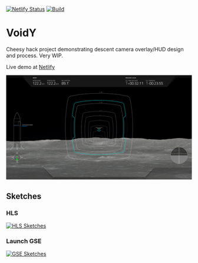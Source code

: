 [![Netlify Status](https://api.netlify.com/api/v1/badges/84eadd91-15ed-4499-aafb-b2e45aaf208c/deploy-status)](https://app.netlify.com/sites/awesome-euler-a694af/deploys)
[![Build](https://github.com/RichardTrott/voidY-HLS/actions/workflows/node.js.yml/badge.svg)](https://github.com/RichardTrott/voidY-HLS/actions/workflows/node.js.yml)
# VoidY 

Cheesy hack project demonstrating descent camera overlay/HUD design and process. Very WIP.

Live demo at [Netlify](https://awesome-euler-a694af.netlify.app/)

![hud_design](https://github.com/RichardTrott/voidY-HLS/blob/main/src/assets/hud_center_concept-01.png?raw=true)

## Sketches
### HLS 
[<img src="https://github.com/RichardTrott/voidY-HLS/blob/main/src/assets/sketches/hls/hls_sketches.png?raw=true" alt="HLS Sketches">](https://github.com/RichardTrott/voidY-HLS/tree/main/src/assets/sketches/hls)

### Launch GSE
[<img src="https://github.com/RichardTrott/voidY-HLS/blob/main/src/assets/sketches/s0/gse_sketches.png?raw=true" alt="GSE Sketches">](https://github.com/RichardTrott/voidY-HLS/tree/main/src/assets/sketches/s0)